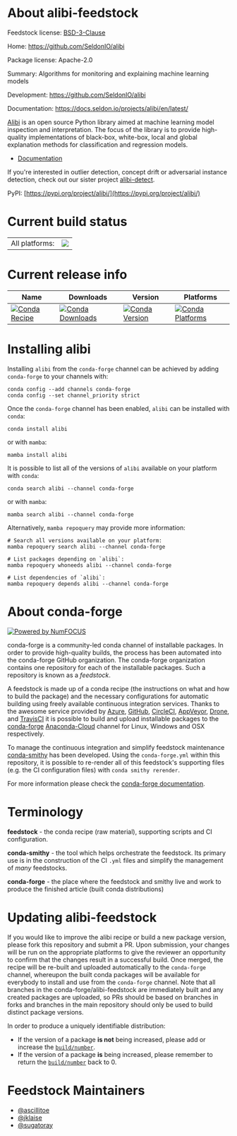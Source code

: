About alibi-feedstock
=====================

Feedstock license: [BSD-3-Clause](https://github.com/conda-forge/alibi-feedstock/blob/main/LICENSE.txt)

Home: https://github.com/SeldonIO/alibi

Package license: Apache-2.0

Summary: Algorithms for monitoring and explaining machine learning models

Development: https://github.com/SeldonIO/alibi

Documentation: https://docs.seldon.io/projects/alibi/en/latest/

[Alibi](https://docs.seldon.io/projects/alibi) is an open source Python
library aimed at machine learning model
inspection and interpretation. The focus of the library is to provide
high-quality implementations of black-box, white-box, local and global
explanation methods for classification and regression models.

- [Documentation](https://docs.seldon.io/projects/alibi/en/latest/)

If you're interested in outlier detection, concept drift or adversarial
instance detection, check out our sister project
[alibi-detect](https://github.com/SeldonIO/alibi-detect).

PyPI: [https://pypi.org/project/alibi/](https://pypi.org/project/alibi/)


Current build status
====================


<table><tr><td>All platforms:</td>
    <td>
      <a href="https://dev.azure.com/conda-forge/feedstock-builds/_build/latest?definitionId=15179&branchName=main">
        <img src="https://dev.azure.com/conda-forge/feedstock-builds/_apis/build/status/alibi-feedstock?branchName=main">
      </a>
    </td>
  </tr>
</table>

Current release info
====================

| Name | Downloads | Version | Platforms |
| --- | --- | --- | --- |
| [![Conda Recipe](https://img.shields.io/badge/recipe-alibi-green.svg)](https://anaconda.org/conda-forge/alibi) | [![Conda Downloads](https://img.shields.io/conda/dn/conda-forge/alibi.svg)](https://anaconda.org/conda-forge/alibi) | [![Conda Version](https://img.shields.io/conda/vn/conda-forge/alibi.svg)](https://anaconda.org/conda-forge/alibi) | [![Conda Platforms](https://img.shields.io/conda/pn/conda-forge/alibi.svg)](https://anaconda.org/conda-forge/alibi) |

Installing alibi
================

Installing `alibi` from the `conda-forge` channel can be achieved by adding `conda-forge` to your channels with:

```
conda config --add channels conda-forge
conda config --set channel_priority strict
```

Once the `conda-forge` channel has been enabled, `alibi` can be installed with `conda`:

```
conda install alibi
```

or with `mamba`:

```
mamba install alibi
```

It is possible to list all of the versions of `alibi` available on your platform with `conda`:

```
conda search alibi --channel conda-forge
```

or with `mamba`:

```
mamba search alibi --channel conda-forge
```

Alternatively, `mamba repoquery` may provide more information:

```
# Search all versions available on your platform:
mamba repoquery search alibi --channel conda-forge

# List packages depending on `alibi`:
mamba repoquery whoneeds alibi --channel conda-forge

# List dependencies of `alibi`:
mamba repoquery depends alibi --channel conda-forge
```


About conda-forge
=================

[![Powered by
NumFOCUS](https://img.shields.io/badge/powered%20by-NumFOCUS-orange.svg?style=flat&colorA=E1523D&colorB=007D8A)](https://numfocus.org)

conda-forge is a community-led conda channel of installable packages.
In order to provide high-quality builds, the process has been automated into the
conda-forge GitHub organization. The conda-forge organization contains one repository
for each of the installable packages. Such a repository is known as a *feedstock*.

A feedstock is made up of a conda recipe (the instructions on what and how to build
the package) and the necessary configurations for automatic building using freely
available continuous integration services. Thanks to the awesome service provided by
[Azure](https://azure.microsoft.com/en-us/services/devops/), [GitHub](https://github.com/),
[CircleCI](https://circleci.com/), [AppVeyor](https://www.appveyor.com/),
[Drone](https://cloud.drone.io/welcome), and [TravisCI](https://travis-ci.com/)
it is possible to build and upload installable packages to the
[conda-forge](https://anaconda.org/conda-forge) [Anaconda-Cloud](https://anaconda.org/)
channel for Linux, Windows and OSX respectively.

To manage the continuous integration and simplify feedstock maintenance
[conda-smithy](https://github.com/conda-forge/conda-smithy) has been developed.
Using the ``conda-forge.yml`` within this repository, it is possible to re-render all of
this feedstock's supporting files (e.g. the CI configuration files) with ``conda smithy rerender``.

For more information please check the [conda-forge documentation](https://conda-forge.org/docs/).

Terminology
===========

**feedstock** - the conda recipe (raw material), supporting scripts and CI configuration.

**conda-smithy** - the tool which helps orchestrate the feedstock.
                   Its primary use is in the construction of the CI ``.yml`` files
                   and simplify the management of *many* feedstocks.

**conda-forge** - the place where the feedstock and smithy live and work to
                  produce the finished article (built conda distributions)


Updating alibi-feedstock
========================

If you would like to improve the alibi recipe or build a new
package version, please fork this repository and submit a PR. Upon submission,
your changes will be run on the appropriate platforms to give the reviewer an
opportunity to confirm that the changes result in a successful build. Once
merged, the recipe will be re-built and uploaded automatically to the
`conda-forge` channel, whereupon the built conda packages will be available for
everybody to install and use from the `conda-forge` channel.
Note that all branches in the conda-forge/alibi-feedstock are
immediately built and any created packages are uploaded, so PRs should be based
on branches in forks and branches in the main repository should only be used to
build distinct package versions.

In order to produce a uniquely identifiable distribution:
 * If the version of a package **is not** being increased, please add or increase
   the [``build/number``](https://docs.conda.io/projects/conda-build/en/latest/resources/define-metadata.html#build-number-and-string).
 * If the version of a package **is** being increased, please remember to return
   the [``build/number``](https://docs.conda.io/projects/conda-build/en/latest/resources/define-metadata.html#build-number-and-string)
   back to 0.

Feedstock Maintainers
=====================

* [@ascillitoe](https://github.com/ascillitoe/)
* [@jklaise](https://github.com/jklaise/)
* [@sugatoray](https://github.com/sugatoray/)

